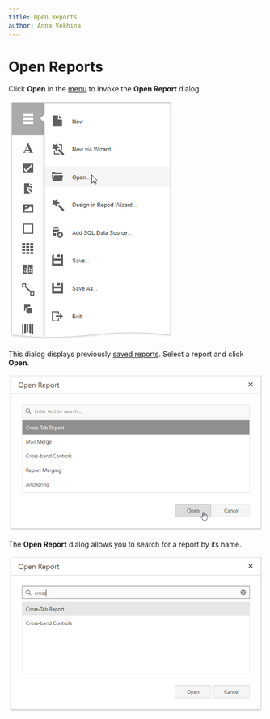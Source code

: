 ```yaml
---
title: Open Reports
author: Anna Vekhina
---
```

# Open Reports

Click **Open** in the [menu](report-designer-tools/menu.md) to invoke the **Open Report** dialog. 

![](../../images/eurd-web-open-report.png)

This dialog displays previously [saved reports](save-reports.md). Select a report and click **Open**.

![](../../images/eurd-web-open-report-dialog.png)

The **Open Report** dialog allows you to search for a report by its name.

![](../../images/eurd-web-open-report-dialog-search.png)